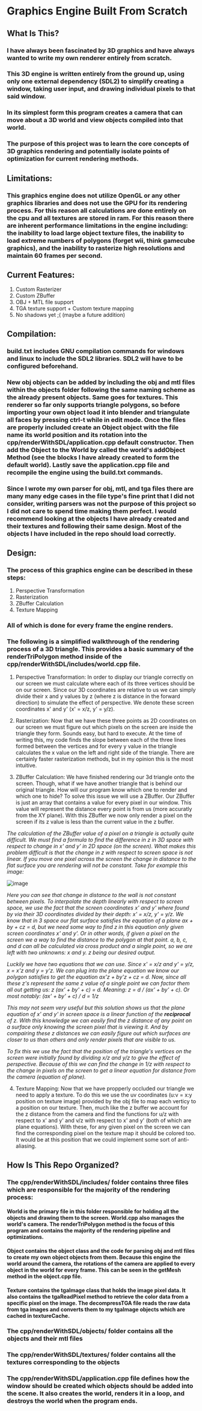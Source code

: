 # Graphics Engine Built From Scratch

## What Is This?

### I have always been fascinated by 3D graphics and have always wanted to write my own renderer entirely from scratch.  

### This 3D engine is written entirely from the ground up, using only one external dependency (SDL2) to simplify creating a window, taking user input, and drawing individual pixels to that said window.

### In its simplest form this program creates a camera that can move about a 3D world and view objects compiled into that world.

### The purpose of this project was to learn the core concepts of 3D graphics rendering and potentially isolate points of optimization for current rendering methods.  

## Limitations:

### This graphics engine does not utilize OpenGL or any other graphics libraries and does not use the GPU for its rendering process.  For this reason all calculations are done entirely on the cpu and all textures are stored in ram.  For this reason there are inherent performance limitations in the engine including: the inability to load large object texture files, the inability to load extreme numbers of polygons (forget wii, think gamecube graphics), and the inability to rasterize high resolutions and maintain 60 frames per second.

## Current Features:

1. Custom Rasterizer
2. Custom ZBuffer
3. OBJ + MTL file support
4. TGA texture support + Custom texture mapping
5. No shadows yet ;(  (maybe a future addition)

## Compilation:

### build.txt includes GNU compilation commands for windows and linux to include the SDL2 libraries.  SDL2 will have to be configured beforehand.

### New obj objects can be added by including the obj and mtl files within the objects folder following the same naming scheme as the already present objects.  Same goes for textures.  This renderer so far only supports triangle polygons, so before importing your own object load it into blender and triangulate all faces by pressing ctrl-t while in edit mode.  Once the files are properly included create an Object object with the file name its world position and its rotation into the cpp/renderWithSDL/application.cpp default constructor.  Then add the Object to the World by called the world's addObject Method (see the blocks I have already created to form the default world).  Lastly save the application.cpp file and recompile the engine using the build.txt commands.

### **Since I wrote my own parser for obj, mtl, and tga files there are many many edge cases in the file type's fine print that I did not consider, writing parsers was not the purpose of this project so I did not care to spend time making them perfect.  I would recommend looking at the objects I have already created and their textures and following their same design.  Most of the objects I have included in the repo should load correctly.**

## Design:

### The process of this graphics engine can be described in these steps:

1. Perspective Transformation
2. Rasterization
3. ZBuffer Calculation
4. Texture Mapping

### All of which is done for every frame the engine renders.

### The following is a simplified walkthrough of the rendering process of a 3D triangle.  This provides a basic summary of the renderTriPolygon method inside of the cpp/renderWithSDL/includes/world.cpp file.

1. Perspective Transformation:  In order to display our triangle correctly on our screen we must calculate where each of its three vertices should be on our screen. Since our 3D coordinates are relative to us we can simply divide their x and y values by z (where z is distance in the forward direction) to simulate the effect of perspective. We denote these screen coordinates x' and y' (x' = x/z, y' = y/z).

2. Rasterization:  Now that we have these three points as 2D coordinates on our screen we must figure out which pixels on the screen are inside the triangle they form. Sounds easy, but hard to execute.  At the time of writing this, my code finds the slope between each of the three lines formed between the vertices and for every y value in the triangle calculates the x value on the left and right side of the triangle.  There are certainly faster rasterization methods, but in my opinion this is the most intuitive.

3. ZBuffer Calculation:  We have finished rendering our 3d triangle onto the screen. Though, what if we have another triangle that is behind our original triangle.  How will our program know which one to render and which one to hide?  To solve this issue we will use a ZBuffer.  Our ZBuffer is just an array that contains a value for every pixel in our window.  This value will represent the distance every point is from us (more accuratly from the XY plane).  With this ZBuffer we now only render a pixel on the screen if its z value is less than the current value in the z buffer.

*The calculation of the ZBuffer value of a pixel on a triangle is actually quite difficult.  We must find a formula to find the difference in z in 3D space with respect to change in x' and y' in 2D space (on the screen).  What makes this problem difficult is that the change in z with respect to screen space is not linear.  If you move one pixel across the screen the change in distance to the flat surface you are rendering will not be constant. Take for example this image:*

![image](https://github.com/user-attachments/assets/87fc47b2-7d0e-4b88-9912-a88dcc113217)

*Here you can see that change in distance to the wall is not constant between pixels.  To interpolate the depth linearly with respect to screen space, we use the fact that the screen coordinates x' and y' where found by via their 3D coordinates divided by their depth: x' = x/z, y' = y/z.*
*We know that in 3 space our flat surface satisfies the equation of a plane ax + by + cz = d, but we need some way to find z in this equation only given screen coordinates x' and y'.  Or in other words, if given a pixel on the screen we a way to find the distance to the polygon at that point.  a, b, c, and d can all be calculated via cross product and a single point, so we are left with two unknowns: x and y.  z being our desired output.*

*Luckily we have two equations that we can use.  Since x' = x/z and y' = y/z, x = x'z and y = y'z.  We can plug into the plane equation we know our polygon satisfies to get the equation ax'z + by'z + cz = d.  Now, since all these z's represent the same z value of a single point we can factor them all out getting us: z (ax' + by' + c) = d.  Meaning: z = d / (ax' + by' + c).  Or most notably: (ax' + by' + c) / d = 1/z*

*This may not seem very useful but this solution shows us that the plane equation of x' and y' in screen space is a linear function of the **reciprocal** of z.  With this knowledge we can easily find the z distance of any point on a surface only knowing the screen pixel that is viewing it.  And by compairing these z distances we can easily figure out which surfaces are closer to us than others and only render pixels that are visible to us.*

*To fix this we use the fact that the position of the triangle's vertices on the screen were initially found by dividing x/z and y/z to give the effect of perspective.  Because of this we can find the change in 1/z with respect to the change in pixels on the screen to get a linear equation for distance from the camera (equation of plane).*

4. Texture Mapping:  Now that we have propperly occluded our triangle we need to apply a texture.  To do this we use the uv coordinates (u:v = x:y position on texture image) provided by the obj file to map each verticy to a position on our texture.  Then, much like the z buffer we account for the z distance from the camera and find the functions for u/z with respect to x' and y' and v/z with respect to x' and y' (both of which are plane equations).  With these, for any given pixel on the screen we can find the corresponding pixel on the texture map it should be colored too.  It would be at this position that we could implement some sort of anti-aliasing.

## How Is This Repo Organized?

### The cpp/renderWithSDL/includes/ folder contains three files which are responsible for the majority of the rendering process:

#### World is the primary file in this folder responsible for holding all the objects and drawing them to the screen. World.cpp also manages the world's camera.  The renderTriPolygon method is the focus of this program and contains the majority of the rendering pipeline and optimizations.

#### Object contains the object class and the code for parsing obj and mtl files to create my own object objects from them.  Because this engine the world around the camera, the rotations of the camera are applied to every object in the world for every frame.  This can be seen in the getMesh method in the object.cpp file.

#### Texture contains the tgaImage class that holds the image pixel data.  It also contains the tgaReadPixel method to retrieve the color data from a specific pixel on the image. The decompressTGA file reads the raw data from tga images and converts them to my tgaImage objects which are cached in textureCache.

### The cpp/renderWithSDL/objects/ folder contains all the objects and their mtl files

### The cpp/renderWithSDL/textures/ folder contains all the textures corresponding to the objects

### The cpp/renderWithSDL/application.cpp file defines how the window should be created which objects should be added into the scene.  It also creates the world, renders it in a loop, and destroys the world when the program ends.



